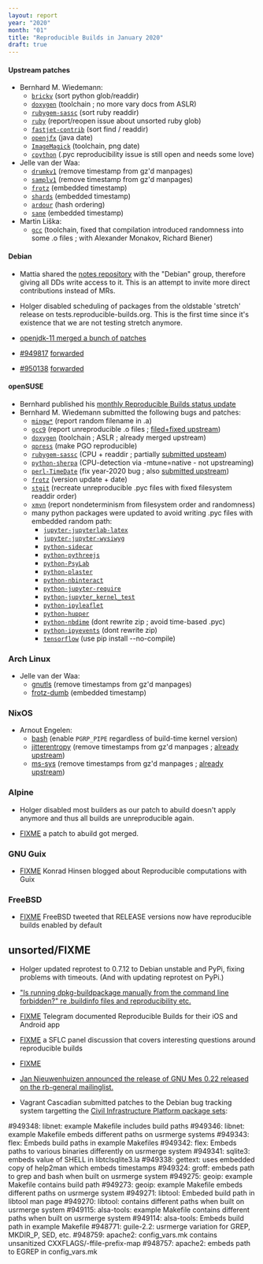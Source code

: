 ```yaml
---
layout: report
year: "2020"
month: "01"
title: "Reproducible Builds in January 2020"
draft: true
---
```


#### Upstream patches

* Bernhard M. Wiedemann:
    * [`brickv`](https://github.com/Tinkerforge/brickv/pull/23) (sort python glob/readdir)
    * [`doxygen`](https://github.com/doxygen/doxygen/issues/7474) (toolchain ; no more vary docs from ASLR)
    * [`rubygem-sassc`](https://github.com/sass/sassc-ruby/pull/178) (sort ruby readdir)
    * [`ruby`](https://bugs.ruby-lang.org/issues/8709) (report/reopen issue about unsorted ruby glob)
    * [`fastjet-contrib`](https://github.com/alisw/fastjet/pull/6) (sort find / readdir)
    * [`openjfx`](https://github.com/openjdk/jfx/pull/99) (java date)
    * [`ImageMagick`](https://github.com/ImageMagick/ImageMagick/pull/1270) (toolchain, png date)
    * [`cpython`](https://bugs.python.org/issue34033) (.pyc reproducibility issue is still open and needs some love)
* Jelle van der Waa:
    * [`drumkv1`](https://github.com/rncbc/drumkv1/pull/31) (remove timestamp from gz'd manpages)
    * [`samplv1`](https://github.com/rncbc/samplv1/pull/30) (remove timestamp from gz'd manpages)
    * [`frotz`](https://gitlab.com/DavidGriffith/frotz/issues/189) (embedded timestamp)
    * [`shards`](https://github.com/crystal-lang/shards/pull/314) (embedded timestamp)
    * [`ardour`](https://github.com/ardour/ardour/pull/464/) (hash ordering)
    * [`sane`](https://gitlab.com/sane-project/backends/issues/228) (embedded timestamp)
* Martin Liška:
    * [`gcc`](https://gcc.gnu.org/bugzilla/show_bug.cgi?id=93274) (toolchain, fixed that compilation introduced randomness into some .o files ; with Alexander Monakov, Richard Biener)

#### Debian

* Mattia shared the [notes repository](https://salsa.debian.org/reproducible-builds/reproducible-notes) with the "Debian" group, therefore giving all DDs write access to it. This is an attempt to invite more direct contributions instead of MRs.

* Holger disabled scheduling of packages from the oldstable 'stretch' release on tests.reproducible-builds.org. This is the first time since it's existence that we are not testing stretch anymore.

* [openjdk-11 merged a bunch of patches](https://tracker.debian.org/news/1094089/accepted-openjdk-11-110610-1-source-into-unstable/)

* [#949817](https://bugs.debian.org/949817) [forwarded](https://github.com/mltframework/shotcut/pull/824)

* [#950138](https://bugs.debian.org/950138) [forwarded](https://github.com/pikepdf/pikepdf/pull/76)

#### openSUSE
* Bernhard published his [monthly Reproducible Builds status update](https://lists.opensuse.org/opensuse-factory/2020-01/msg00296.html)
* Bernhard M. Wiedemann submitted the following bugs and patches:
    * [`mingw*`](https://bugzilla.opensuse.org/show_bug.cgi?id=1160672) (report random filename in .a)
    * [`gcc9`](https://bugzilla.opensuse.org/show_bug.cgi?id=1160986) (report unreproducible .o files ; [filed+fixed upstream](https://gcc.gnu.org/bugzilla/show_bug.cgi?id=93274))
    * [`doxygen`](https://build.opensuse.org/request/show/766399) (toolchain ; ASLR ; already merged upstream)
    * [`qpress`](https://build.opensuse.org/request/show/767311) (make PGO reproducible)
    * [`rubygem-sassc`](https://build.opensuse.org/request/show/763080) (CPU + readdir ; partially [submitted upsteam](https://github.com/sass/sassc-ruby/pull/178))
    * [`python-sherpa`](https://build.opensuse.org/request/show/760838) (CPU-detection via -mtune=native - not upstreaming)
    * [`perl-TimeDate`](https://build.opensuse.org/request/show/762957) (fix year-2020 bug ; also [submitted upstream](https://rt.cpan.org/Public/Bug/Display.html?id=124509))
    * [`frotz`](https://build.opensuse.org/request/show/765634) (version update + date)
    * [`stgit`](https://build.opensuse.org/request/show/765317) (recreate unreproducible .pyc files with fixed filesystem readdir order)
    * [`xmvn`](https://bugzilla.opensuse.org/show_bug.cgi?id=1162112) (report nondeterminism from filesystem order and randomness)
    * many python packages were updated to avoid writing .pyc files with embedded random path:
        * [`jupyter-jupyterlab-latex`](https://build.opensuse.org/request/show/763683)
        * [`jupyter-jupyter-wysiwyg`](https://build.opensuse.org/request/show/763685)
        * [`python-sidecar`](https://build.opensuse.org/request/show/763257)
        * [`python-pythreejs`](https://build.opensuse.org/request/show/763259)
        * [`python-PsyLab`](https://build.opensuse.org/request/show/763260)
        * [`python-plaster`](https://build.opensuse.org/request/show/763261)
        * [`python-nbinteract`](https://build.opensuse.org/request/show/763263)
        * [`python-jupyter-require`](https://build.opensuse.org/request/show/763266)
        * [`python-jupyter_kernel_test`](https://build.opensuse.org/request/show/763282)
        * [`python-ipyleaflet`](https://build.opensuse.org/request/show/763285)
        * [`python-hupper`](https://build.opensuse.org/request/show/763287)
        * [`python-nbdime`](https://build.opensuse.org/request/show/763281) (dont rewrite zip ; avoid time-based .pyc)
        * [`python-ipyevents`](https://build.opensuse.org/request/show/763292) (dont rewrite zip)
        * [`tensorflow`](https://build.opensuse.org/request/show/763522) (use pip install --no-compile)

### Arch Linux

* Jelle van der Waa:
    * [gnutls](https://git.archlinux.org/svntogit/packages.git/commit/trunk?h=packages/gnutls&id=ef86c4da049e4bdbcee9898a9b9702f4bd9618b5) (remove timestamps from gz'd manpages)
    * [frotz-dumb](https://bugs.archlinux.org/task/65149) (embedded timestamp)

### NixOS

* Arnout Engelen:
    * [bash](https://github.com/NixOS/nixpkgs/pull/77196) (enable `PGRP_PIPE` regardless of build-time kernel version)
    * [jitterentropy](https://github.com/NixOS/nixpkgs/pull/77202) (remove timestamps from gz'd manpages ; [already upstream](https://github.com/smuellerDD/jitterentropy-library/commit/0eca18fbd30318f5c2e927be307dc91e43c133b1))
    * [ms-sys](https://github.com/NixOS/nixpkgs/pull/77096) (remove timestamps from gz'd manpages ; [already upstream](https://sourceforge.net/p/ms-sys/patches/7/))

### Alpine

* Holger disabled most builders as our patch to abuild doesn't apply anymore and thus all builds are unreproducible again.

* [FIXME](https://github.com/alpinelinux/abuild/pull/110#issuecomment-580195097) a patch to abuild got merged.

### GNU Guix

* [FIXME](http://guix.gnu.org/blog/2020/reproducible-computations-with-guix/) Konrad Hinsen blogged about Reproducible computations with Guix

### FreeBSD

* [FIXME](https://twitter.com/debdrup/status/1217488583503892480) FreeBSD tweeted that RELEASE versions now have reproducible builds enabled by default

## unsorted/FIXME

* Holger updated reprotest to 0.7.12 to Debian unstable and PyPi, fixing problems with timeouts. (And with updating reprotest on PyPi.)

* ["Is running dpkg-buildpackage manually from the command line forbidden?" re .buildinfo files and reproducibility etc.](https://lists.debian.org/debian-devel/2020/01/msg00263.html)

* [FIXME](https://core.telegram.org/reproducible-builds) Telegram documented Reproducible Builds for their iOS and Android app

* [FIXME](https://www.youtube.com/watch?v=rMinFopJMW0&t=2121s) a SFLC panel discussion that covers interesting questions around reproducible builds

* [FIXME](https://blog.conan.io/2019/09/02/Deterministic-builds-with-C-C++.html#possible-solutions-for-microsoft-visual-studio)

* [Jan Nieuwenhuizen announced the release of GNU Mes 0.22 released on the rb-general mailinglist.](https://lists.reproducible-builds.org/pipermail/rb-general/2020-January/001787.html)

* Vagrant Cascadian submitted patches to the Debian bug tracking system targetting the [Civil Infrastructure Platform package sets](https://tests.reproducible-builds.org/debian/bullseye/amd64/pkg_set_CIP.html):

#949348: libnet: example Makefile includes build paths
#949346: libnet: example Makefile embeds different paths on usrmerge systems
#949343: flex: Embeds build paths in example Makefiles
#949342: flex: Embeds paths to various binaries differently on usrmerge system
#949341: sqlite3: embeds value of SHELL in libtclsqlite3.la
#949338: gettext: uses embedded copy of help2man which embeds timestamps
#949324: groff: embeds path to grep and bash when built on usrmerge system
#949275: geoip: example Makefile contains build path
#949273: geoip: example Makefile embeds different paths on usrmerge system
#949271: libtool: Embeded build path in libtool man page
#949270: libtool: contains different paths when built on usrmerge system
#949115: alsa-tools: example Makefile contains different paths when built on usrmerge system
#949114: alsa-tools: Embeds build path in example Makefile
#948771: guile-2.2: usrmerge variation for GREP, MKDIR_P, SED, etc.
#948759: apache2: config_vars.mk contains unsanitized CXXFLAGS/-ffile-prefix-map
#948757: apache2: embeds path to EGREP in config_vars.mk
